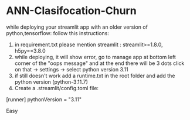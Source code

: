 # ANN-Clasifocation-Churn
while deploying your streamlit app with an older version of python,tensorflow: follow this instructions:
1. in requirement.txt please mention streamlit : streamlit>=1.8.0, h5py==3.8.0
2. while deploying, it will show error, go to manage app at bottom left corner of the "oops message" and at the end there will be 3 dots click on that -> settings -> select python version 3.11
3. if still doesn't work add a runtime.txt in the root folder and add the python version (python-3.11.7)
4. Create a .streamlit/config.toml file:

[runner]
pythonVersion = "3.11"

Easy
